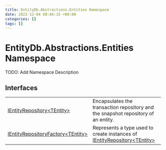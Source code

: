 ```yaml
---
title: EntityDb.Abstractions.Entities Namespace
date: 2022-12-04 08:44:15 +00:00
categories: []
tags: []
---
```


# EntityDb.Abstractions.Entities Namespace

TODO: Add Namespace Description

## Interfaces
<table><tr><td><a href='dotnet-entitydb-abstractions-entities-ientityrepository`1'>IEntityRepository&lt;TEntity&gt;</a></td><td>
Encapsulates the transaction repository and the snapshot repository of an entity.
</td></tr><tr><td><a href='dotnet-entitydb-abstractions-entities-ientityrepositoryfactory`1'>IEntityRepositoryFactory&lt;TEntity&gt;</a></td><td>
Represents a type used to create instances of <a href='dotnet-entitydb-abstractions-entities-ientityrepository`1'>IEntityRepository&lt;TEntity&gt;</a></td></tr></table>
